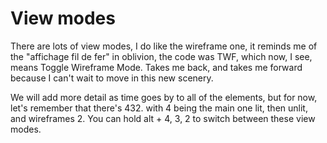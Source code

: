 # View modes

There are lots of view modes, I do like the wireframe one, it reminds me of the "affichage fil de fer" in oblivion,
the code was TWF, which now, I see, means Toggle Wireframe Mode. Takes me back, and takes me forward because I can't wait to move in this new scenery.

We will add more detail as time goes by to all of the elements, but for now, let's remember that there's 432. with 4 being the main one lit, then unlit, and wireframes 2.
You can hold alt + 4, 3, 2 to switch between these view modes.
